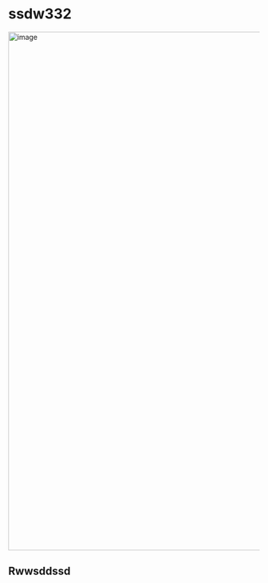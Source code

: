 # ssdw332

 <img width="1220" height="1039" alt="image" src="https://github.com/user-attachments/assets/1e6b0a3c-5a4a-4f3f-a812-89d4c3bbc32a" />


## Rwwsddssd

